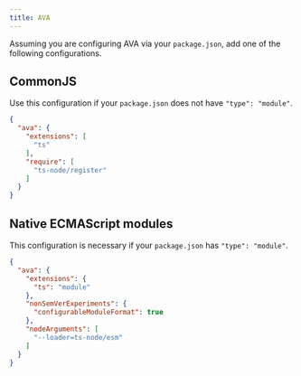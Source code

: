 ```yaml
---
title: AVA
---
```


Assuming you are configuring AVA via your `package.json`, add one of the following configurations.

## CommonJS

Use this configuration if your `package.json` does not have `"type": "module"`.

```json title"package.json"
{
  "ava": {
    "extensions": [
      "ts"
    ],
    "require": [
      "ts-node/register"
    ]
  }
}
```

## Native ECMAScript modules

This configuration is necessary if your `package.json` has `"type": "module"`.

```json title"package.json"
{
  "ava": {
    "extensions": {
      "ts": "module"
    },
    "nonSemVerExperiments": {
      "configurableModuleFormat": true
    },
    "nodeArguments": [
      "--loader=ts-node/esm"
    ]
  }
}
```
